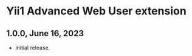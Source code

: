 Yii1 Advanced Web User extension
================================

1.0.0, June 16, 2023
--------------------

- Initial release.
